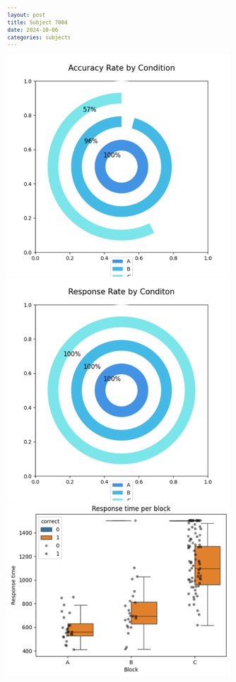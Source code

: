 ```yaml
---
layout: post
title: Subject 7004
date: 2024-10-06
categories: subjects
---
```


![](data/7004/run-5/7004_accuracy_rate.png)
![](data/7004/run-5/7004_response_rate.png)
![](data/7004/run-5/7004_rt.png)
